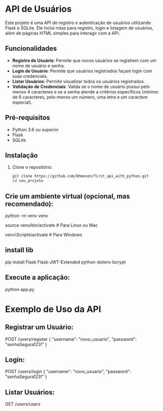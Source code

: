# API de Usuários

Este projeto é uma API de registro e autenticação de usuários utilizando Flask e SQLite. Ele inclui rotas para registro, login e listagem de usuários, além de páginas HTML simples para interagir com a API.


## Funcionalidades

- **Registro de Usuário**: Permite que novos usuários se registrem com um nome de usuário e senha.
- **Login de Usuário**: Permite que usuários registrados façam login com suas credenciais.
- **Listar Usuários**: Permite visualizar todos os usuários registrados.
- **Validação de Credenciais**: Valida se o nome de usuário possui pelo menos 4 caracteres e se a senha atende a critérios específicos (mínimo de 6 caracteres, pelo menos um número, uma letra e um caractere especial).

## Pré-requisitos

- Python 3.6 ou superior
- Flask
- SQLite

## Instalação

1. Clone o repositório:

   ```bash
   git clone https://github.com/Dhmeson/first_api_with_python.git
   cd seu_projeto

## Crie um ambiente virtual (opcional, mas recomendado):

python -m venv venv

source venv/bin/activate  # Para Linux ou Mac

venv\Scripts\activate     # Para Windows

## install lib
pip install Flask Flask-JWT-Extended python-dotenv bcrypt

## Execute a aplicação:
python app.py


# Exemplo de Uso da API

## Registrar um Usuário:
POST /users/register
{
    "username": "novo_usuario",
    "password": "senhaSegura123!"
}

## Login:
POST /users/login
{
    "username": "novo_usuario",
    "password": "senhaSegura123!"
}

## Listar Usuários:
GET /users/users


